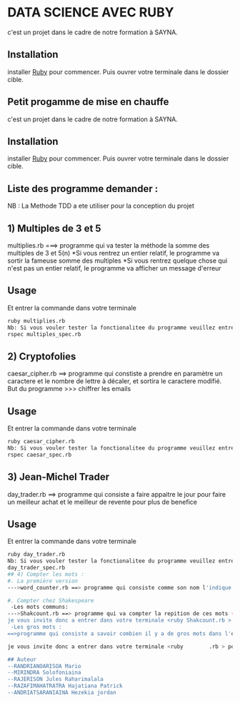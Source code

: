 # DATA SCIENCE AVEC RUBY

c'est un projet dans le cadre de notre formation à SAYNA.

## Installation

installer  [Ruby](https://gorails.com/setup/ubuntu/20.04?fbclid=IwAR0z3XaidbXL3zknKRUTVLOGEobSBek4yDViT7AZvvO8PgO45FAxFlrGii0) pour commencer. Puis ouvrer votre terminale dans le dossier cible. 



## Petit progamme de mise en chauffe

c'est un projet dans le cadre de notre formation à SAYNA.

## Installation

installer  [Ruby](https://gorails.com/setup/ubuntu/20.04?fbclid=IwAR0z3XaidbXL3zknKRUTVLOGEobSBek4yDViT7AZvvO8PgO45FAxFlrGii0) pour commencer. Puis ouvrer votre terminale dans le dossier cible. 

## Liste des programme demander :
NB : La Methode TDD a ete utiliser pour la conception du projet
## 1) Multiples de 3 et 5
multiplies.rb ===> programme qui va tester la méthode la somme des multiples de 3 et 5(n)
*Si vous rentrez un entier relatif, le programme va sortir la fameuse somme des multiples
*Si vous rentrez quelque chose qui n'est pas un entier relatif, le programme va afficher un message d'erreur
## Usage
Et entrer la commande dans votre terminale
```bash
ruby multiplies.rb
Nb: Si vous vouler tester la fonctionalitee du programme veuillez entrer la commande ci-desous dans votre Terminal
rspec multiples_spec.rb

```
## 2)  Cryptofolies

caesar_cipher.rb ==> programme qui constiste a prendre en paramètre un caractere et le nombre de lettre à décaler, et sortira le caractere modifié.
But du programme >>> chiffrer les emails
## Usage
Et entrer la commande dans votre terminale
```bash
ruby caesar_cipher.rb
Nb: Si vous vouler tester la fonctionalitee du programme veuillez entrer la commande ci-desous dans votre Terminal
rspec caesar_spec.rb

```
## 3) Jean-Michel Trader
day_trader.rb ==> programme qui consiste a faire appaitre le jour pour faire un meilleur achat et le meilleur de revente pour plus de benefice
## Usage
Et entrer la commande dans votre terminale
```bash
ruby day_trader.rb
Nb: Si vous vouler tester la fonctionalitee du programme veuillez entrer la commande ci-desous dans votre Terminal
day_trader_spec.rb
## 4) Compter les mots :
#. La première version
--->word_counter.rb ==> programme qui consiste comme son nom l'indique a compter l'occurence des mots  soit dans une phrase , peome ou un texte.

#. Compter chez Shakespeare
 -Les mots communs:
--->Shakcount.rb ==> programme qui va compter la repition de ces mots ("the", "of", "and", "to", "a", "in", "for", "is", "on", "that", "by", "this", "with", "i", "you", "it", "not", "or", "be", "are")dans l'oeuvre intégrale de Shakespeare.
je vous invite donc a entrer dans votre terminale <ruby Shakcount.rb > pour voir combien de fois ces mots reviennent dans toute son oeuvre .
 -Les gros mots :
==>programme qui consiste a savoir combien il y a de gros mots dans l'oeuvre de Shakeaspeare

je vous invite donc a entrer dans votre terminale <ruby        .rb > pour voir combien de gros mots y a-t il dans l'oeuvre de Shakeaspeare.

## Auteur
--RANDRIANOARISOA Mario
--MIRINDRA Solofoniaina
--RAJERISON Jules Raharimalala
--RAZAFIMAHATRATRA Hajatiana Patrick
--ANDRIATSARANIAINA Hezekia jordan
 


